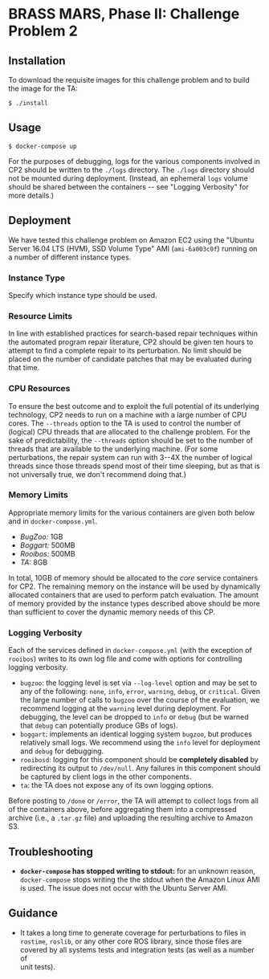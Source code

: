 # BRASS MARS, Phase II: Challenge Problem 2

## Installation

To download the requisite images for this challenge problem and to build the
image for the TA:

```
$ ./install
```

## Usage

```
$ docker-compose up
```

For the purposes of debugging, logs for the various components involved in CP2
should be written to the `./logs` directory. The `./logs` directory should not
be mounted during deployment. (Instead, an ephemeral `logs` volume should be
shared between the containers -- see "Logging Verbosity" for more details.)

## Deployment

We have tested this challenge problem on Amazon EC2 using the "Ubuntu Server
16.04 LTS (HVM), SSD Volume Type" AMI (`ami-6a003c0f`) running on a number of
different instance types.

### Instance Type

Specify which instance type should be used.

### Resource Limits

In line with established practices for search-based repair techniques within
the automated program repair literature, CP2 should be given ten hours to
attempt to find a complete repair to its perturbation. No limit should be
placed on the number of candidate patches that may be evaluated during that
time.

### CPU Resources

To ensure the best outcome and to exploit the full potential of its underlying
technology, CP2 needs to run on a machine with a large number of CPU cores.
The `--threads` option to the TA is used to control the number of (logical)
CPU threads that are allocated to the challenge problem. For the sake of
predictability, the `--threads` option should be set to the number of threads
that are available to the underlying machine. (For some perturbations, the
repair system can run with 3--4X the number of logical threads since those
threads spend most of their time sleeping, but as that is not universally
true, we don't recommend doing that.)

### Memory Limits

Appropriate memory limits for the various containers are given both below and
in `docker-compose.yml`.

* *BugZoo:* 1GB
* *Boggart:* 500MB
* *Rooibos:* 500MB
* *TA:* 8GB

In total, 10GB of memory should be allocated to the *core* service containers
for CP2. The remaining memory on the instance will be used by dynamically
allocated containers that are used to perform patch evaluation. The amount of
memory provided by the instance types described above should be more than
sufficient to cover the dynamic memory needs of this CP.

### Logging Verbosity

Each of the services defined in `docker-compose.yml` (with the exception of
`rooibos`) writes to its own log file and come with options for controlling
logging verbosity.

* `bugzoo`: the logging level is set via `--log-level` option and may be set
  to any of the following: `none`, `info`, `error`, `warning`, `debug`, or
  `critical`. Given the large number of calls to `bugzoo` over the course of
  the evaluation, we recommend logging at the `warning` level during
  deployment. For debugging, the level can be dropped to `info` or `debug`
  (but be warned that `debug` can potentially produce GBs of logs).
* `boggart`: implements an identical logging system `bugzoo`, but produces
  relatively small logs. We recommend using the `info` level for deployment
  and `debug` for debugging.
* `rooibosd`: logging for this component should be **completely disabled** by
  redirecting its output to `/dev/null`. Any failures in this component
  should be captured by client logs in the other components.
* `ta`: the TA does not expose any of its own logging options.

Before posting to `/done` or `/error`, the TA will attempt to collect logs
from all of the containers above, before aggregating them into a compressed
archive (i.e., a `.tar.gz` file) and uploading the resulting archive to Amazon
S3.

## Troubleshooting

* **`docker-compose` has stopped writing to stdout:** for an unknown reason,
  `docker-compose` stops writing the the stdout when the Amazon Linux AMI is
  used. The issue does not occur with the Ubuntu Server AMI.


## Guidance

* It takes a long time to generate coverage for perturbations to files in
  `rostime`, `roslib`, or any other core ROS library, since those files are
  covered by all systems tests and integration tests (as well as a number of\
  unit tests).
